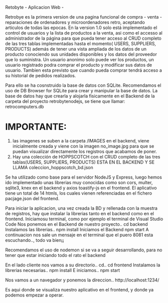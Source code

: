 Retobyte - Aplicacion Web -

Retrobye es la primera version de una pagina funcional de compra - venta - reparaciones de ordenadores y microordenadores retro, 
aceptando articulos de todas las epocas.
En la version 1.0 solo está implementado el control de usuarios y la lista de productos a 
la venta, asi como el accesso al administrador de la página para que pueda tener acceso al 
CRUD completo de las tres tablas implementadas hasta el momento( USERS, SUPPLIERS, PRODUCTS)
además de tener una vista ampliada de los datos de un producto conociendo sus unidades disponibles y
los datos del proveedor que lo suministra.
Un usuario anonimo solo puede ver los productos, un usuario registrado podra comprar el producto 
y modificar sus datos de usuario. Tambien esta previsto
que cuando pueda comprar tendrá acceso a su historial de pedidos realizados.

Para ello se ha cosnstruido la base de datos con SQLite. Recomendamos el uso de DB Browser for SQLite para crear y manipular la base de datos.
La base de datos hay que crearla y alojarla fisicamente en el Backend de la carpeta del proyecto retrobytenodejs, se tiene que llamar:
retrocomputers.db

IMPORTANTE:
==========
1. las imagenes se suben a la carpeta /IMAGES en el backend, viene inicialmente creada y viene con la imagen no_image.jpg para que se puedan
   visualizar directamente los registros que acabamos de poner.
2. Hay una colección de HOPPSCOTCH con el CRUD completo de las tres tablas(USERS, SUPPLIERS, PRODUCTS) ESTA EN EL BACKEND Y SE LLAMA coleccion_hoppscotch_bd.json
   
   
Se ha utilizado como base para el servidor NodeJS y Express, luego hemos ido implementado unas librerias
muy conocidas como son cors, multer, sqlite3, knex en el backend y axios toastify-js en el frontend.
El aplicativo tiene un total de 14 htmls, los cuales vienen referenciadas en el fichero pacjage.json del
frontend.

Para iniciar la aplicacion, una vez creada la BD y rellenada con la muestra de registros, hay que instalar la librerias tanto en el backend
como en el frontend.
Iniciamosu terminal, como por ejemplo el terminal de Visual Studio Code
Nos ponemos en el Backend de nuestro proyecto..
cd backend
Instalamos las librerias..
npm install
Iniciamos el Backend
npm start
A continuacion nos sale un mensaje en el terminal que el puero 8081 esta escuchando.., todo va bien¡¡

Recomendamos el uso de nodemon si se va a seguir desarrollando, para no tener que estar iniciando todo el rato el backend

En el lado cliente nos vamos a su directorio..
cd..
cd frontend
Instalamos la librerias necesarias..
npm install
E iniciamos..
npm start

Nos vamos a un navegador y ponemos la direccion..
http://localhost:1234/

Es aqui donde se visualiza nuestro aplicativo en el frontend, y donde ya podemos empezar a operar.
